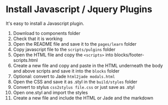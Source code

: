 Install Javascript / Jquery Plugins
===================================
It's easy to install a Javascript plugin.  

1. Download to components folder
2. Check that it is working
3. Open the README file and save it to the ```pages/learn``` folder
4. Copy javascript file to the ``` scripts/pulgins ``` folder
5. Open the HTML file and copy the ``` <scripts> ``` into blocks/footer-scripts.html
6. Create a new file and copy and paste in the HTML underneath the body and above scripts and save it into the ```blocks``` folder
7. Optional: convert to Jade ```html2jade modals.html```
8. Open the CSS and save it as .styl in the ```build/styles``` folder
9. Convert to stylus ```css2stylus file.css``` or just save as .styl
10. Open one.styl and import the styles 
11. Create a new file and include the HTML or Jade and the markdown
